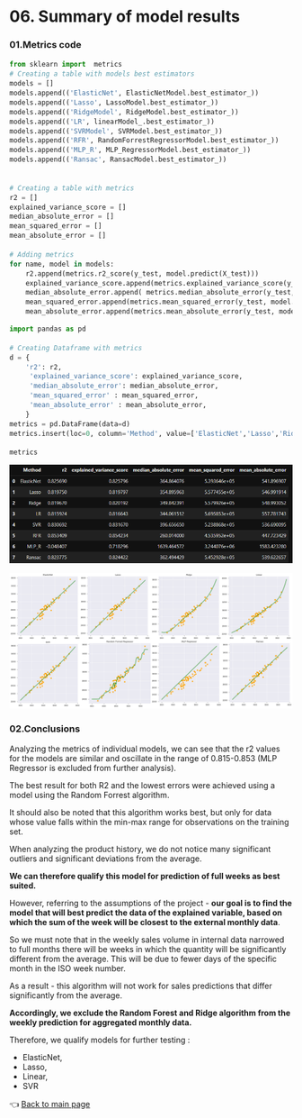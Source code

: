 
# 06. Summary of model results

### 01.Metrics code

```python
from sklearn import  metrics
# Creating a table with models best estimators
models = []
models.append(('ElasticNet', ElasticNetModel.best_estimator_))
models.append(('Lasso', LassoModel.best_estimator_))
models.append(('RidgeModel', RidgeModel.best_estimator_))
models.append(('LR', linearModel_.best_estimator_))
models.append(('SVRModel', SVRModel.best_estimator_))
models.append(('RFR', RandomForrestRegressorModel.best_estimator_))
models.append(('MLP_R', MLP_RegressorModel.best_estimator_))
models.append(('Ransac', RansacModel.best_estimator_))


# Creating a table with metrics
r2 = []
explained_variance_score = []
median_absolute_error = []
mean_squared_error = []
mean_absolute_error = []

# Adding metrics
for name, model in models:
    r2.append(metrics.r2_score(y_test, model.predict(X_test)))
    explained_variance_score.append(metrics.explained_variance_score(y_test, model.predict(X_test)))
    median_absolute_error.append( metrics.median_absolute_error(y_test, model.predict(X_test)))
    mean_squared_error.append(metrics.mean_squared_error(y_test, model.predict(X_test)))
    mean_absolute_error.append(metrics.mean_absolute_error(y_test, model.predict(X_test)))
```

```python
import pandas as pd

# Creating Dataframe with metrics
d = {
    'r2': r2, 
     'explained_variance_score': explained_variance_score, 
     'median_absolute_error': median_absolute_error,
     'mean_squared_error' : mean_squared_error,
     'mean_absolute_error' : mean_absolute_error,
    }
metrics = pd.DataFrame(data=d)
metrics.insert(loc=0, column='Method', value=['ElasticNet','Lasso','Ridge','LR','SVR','RFR','MLP_R','Ransac'])
          
metrics
```
![MetricsResults.PNG](https://github.com/MateoMat/PHARMA_WEEKLY_SELL_OUT_ESTIMATION/blob/master/06.Summary%20of%20model%20results/img/MetricsResults.PNG )

![SummaryGraph.PNG](https://github.com/MateoMat/PHARMA_WEEKLY_SELL_OUT_ESTIMATION/blob/master/06.Summary%20of%20model%20results/img/Summary.png )



### 02.Conclusions

Analyzing the metrics of individual models, we can see that the r2 values for the models are similar and oscillate in the range of 0.815-0.853 (MLP Regressor is excluded from further analysis).

The best result for both R2 and the lowest errors were achieved using a model using the Random Forrest algorithm.

It should also be noted that this algorithm works best, but only for data whose value falls within the min-max range for observations on the training set.

When analyzing the product history, we do not notice many significant outliers and significant deviations from the average.

**We can therefore qualify this model for prediction of full weeks as best suited.**

However, referring to the assumptions of the project - **our goal is to find the model that will best predict the data of the explained variable, based on which the sum of the week will be closest to the external monthly data**.

So we must note that in the weekly sales volume in internal data narrowed to full months there will be weeks in which the quantity will be significantly different from the average. This will be due to fewer days of the specific month in the ISO week number.

As a result - this algorithm will not work for sales predictions that differ significantly from the average.

**Accordingly, we exclude the Random Forest and Ridge algorithm from the weekly prediction for aggregated monthly data.**

Therefore, we qualify models for further testing :
* ElasticNet,
* Lasso,
* Linear,
* SVR

:point_left: [Back to main page](https://github.com/MateoMat/PHARMA_WEEKLY_SELL_OUT_ESTIMATION)












